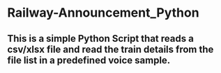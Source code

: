 # Railway-Announcement_Python
## This is a simple Python Script that reads a csv/xlsx file and read the train details from the file list in a predefined voice sample.
